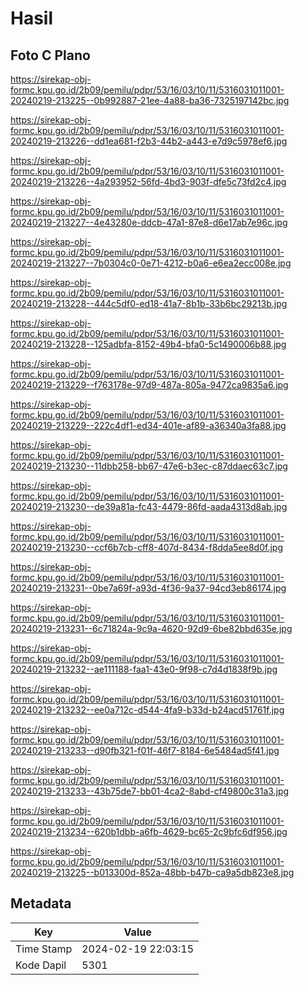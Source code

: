 # Hasil

## Foto C Plano

https://sirekap-obj-formc.kpu.go.id/2b09/pemilu/pdpr/53/16/03/10/11/5316031011001-20240219-213225--0b992887-21ee-4a88-ba36-7325197142bc.jpg

https://sirekap-obj-formc.kpu.go.id/2b09/pemilu/pdpr/53/16/03/10/11/5316031011001-20240219-213226--dd1ea681-f2b3-44b2-a443-e7d9c5978ef6.jpg

https://sirekap-obj-formc.kpu.go.id/2b09/pemilu/pdpr/53/16/03/10/11/5316031011001-20240219-213226--4a293952-56fd-4bd3-903f-dfe5c73fd2c4.jpg

https://sirekap-obj-formc.kpu.go.id/2b09/pemilu/pdpr/53/16/03/10/11/5316031011001-20240219-213227--4e43280e-ddcb-47a1-87e8-d6e17ab7e96c.jpg

https://sirekap-obj-formc.kpu.go.id/2b09/pemilu/pdpr/53/16/03/10/11/5316031011001-20240219-213227--7b0304c0-0e71-4212-b0a6-e6ea2ecc008e.jpg

https://sirekap-obj-formc.kpu.go.id/2b09/pemilu/pdpr/53/16/03/10/11/5316031011001-20240219-213228--444c5df0-ed18-41a7-8b1b-33b6bc29213b.jpg

https://sirekap-obj-formc.kpu.go.id/2b09/pemilu/pdpr/53/16/03/10/11/5316031011001-20240219-213228--125adbfa-8152-49b4-bfa0-5c1490006b88.jpg

https://sirekap-obj-formc.kpu.go.id/2b09/pemilu/pdpr/53/16/03/10/11/5316031011001-20240219-213229--f763178e-97d9-487a-805a-9472ca9835a6.jpg

https://sirekap-obj-formc.kpu.go.id/2b09/pemilu/pdpr/53/16/03/10/11/5316031011001-20240219-213229--222c4df1-ed34-401e-af89-a36340a3fa88.jpg

https://sirekap-obj-formc.kpu.go.id/2b09/pemilu/pdpr/53/16/03/10/11/5316031011001-20240219-213230--11dbb258-bb67-47e6-b3ec-c87ddaec63c7.jpg

https://sirekap-obj-formc.kpu.go.id/2b09/pemilu/pdpr/53/16/03/10/11/5316031011001-20240219-213230--de39a81a-fc43-4479-86fd-aada4313d8ab.jpg

https://sirekap-obj-formc.kpu.go.id/2b09/pemilu/pdpr/53/16/03/10/11/5316031011001-20240219-213230--ccf6b7cb-cff8-407d-8434-f8dda5ee8d0f.jpg

https://sirekap-obj-formc.kpu.go.id/2b09/pemilu/pdpr/53/16/03/10/11/5316031011001-20240219-213231--0be7a69f-a93d-4f36-9a37-94cd3eb86174.jpg

https://sirekap-obj-formc.kpu.go.id/2b09/pemilu/pdpr/53/16/03/10/11/5316031011001-20240219-213231--6c71824a-9c9a-4620-92d9-6be82bbd635e.jpg

https://sirekap-obj-formc.kpu.go.id/2b09/pemilu/pdpr/53/16/03/10/11/5316031011001-20240219-213232--ae111188-faa1-43e0-9f98-c7d4d1838f9b.jpg

https://sirekap-obj-formc.kpu.go.id/2b09/pemilu/pdpr/53/16/03/10/11/5316031011001-20240219-213232--ee0a712c-d544-4fa9-b33d-b24acd51761f.jpg

https://sirekap-obj-formc.kpu.go.id/2b09/pemilu/pdpr/53/16/03/10/11/5316031011001-20240219-213233--d90fb321-f01f-46f7-8184-6e5484ad5f41.jpg

https://sirekap-obj-formc.kpu.go.id/2b09/pemilu/pdpr/53/16/03/10/11/5316031011001-20240219-213233--43b75de7-bb01-4ca2-8abd-cf49800c31a3.jpg

https://sirekap-obj-formc.kpu.go.id/2b09/pemilu/pdpr/53/16/03/10/11/5316031011001-20240219-213234--620b1dbb-a6fb-4629-bc65-2c9bfc6df956.jpg

https://sirekap-obj-formc.kpu.go.id/2b09/pemilu/pdpr/53/16/03/10/11/5316031011001-20240219-213225--b013300d-852a-48bb-b47b-ca9a5db823e8.jpg


## Metadata

| Key        | Value               |
| ---------- | ------------------- |
| Time Stamp | 2024-02-19 22:03:15 |
| Kode Dapil | 5301                |



